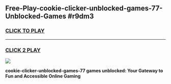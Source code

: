 
## Free-Play-cookie-clicker-unblocked-games-77-Unblocked-Games #r9dm3
<h3>
<a href="https://news.freeplayer.one?title=cookie-clicker-unblocked-games-77&ref=8M">CLICK TO PLAY</a></h3>
<hr>

<h3>
<a href="https://news.freeplayer.one?title=cookie-clicker-unblocked-games-77&ref=8M">CLICK 2 PLAY</a>
  
</h3>

<a href="https://news.freeplayer.one?title=cookie-clicker-unblocked-games-77&ref=8M"><img src="https://clearcache.store/games.png"></a>


**cookie-clicker-unblocked-games-77 games unblocked: Your Gateway to Fun and Accessible Online Gaming**
